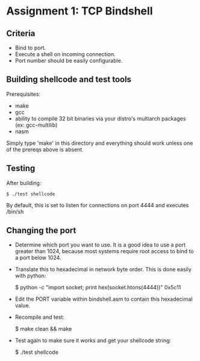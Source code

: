 # Assignment 1: TCP Bindshell

## Criteria

- Bind to port.
- Execute a shell on incoming connection.
- Port number should be easily configurable.

## Building shellcode and test tools

Prerequisites:

- make
- gcc
- ability to compile 32 bit binaries via your distro's multiarch packages (ex: gcc-multilib)
- nasm

Simply type 'make' in this directory and everything should work unless one of the
prereqs above is absent.

## Testing

After building:

	$ ./test shellcode

By default, this is set to listen for connections on port 4444 and executes /bin/sh

## Changing the port

- Determine which port you want to use. It is a good idea to use a port greater than
  1024, because most systems require root access to bind to a port below 1024.

- Translate this to hexadecimal in network byte order. This is done easily with python:

	$ python -c "import socket; print hex(socket.htons(4444))"
	0x5c11

- Edit the PORT variable within bindshell.asm to contain this hexadecimal value.

- Recompile and test:

	$ make clean && make

- Test again to make sure it works and get your shellcode string:

	$ ./test shellcode

